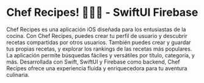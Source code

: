# Chef Recipes! 👨🏻‍🍳 - SwiftUI Firebase

Chef Recipes es una aplicación iOS diseñada para los entusiastas de la cocina. Con Chef Recipes, puedes crear tu perfil de usuario y descubrir recetas compartidas por otros usuarios. También puedes crear y guardar tus propias recetas, y explorar los rankings de las recetas más populares. La aplicación permite búsquedas fáciles y versátiles por título, categoría, y más. Desarrollada con Swift, SwiftUI y Firebase como backend, Chef Recipes ofrece una experiencia fluida y enriquecedora para tu aventura culinaria.
